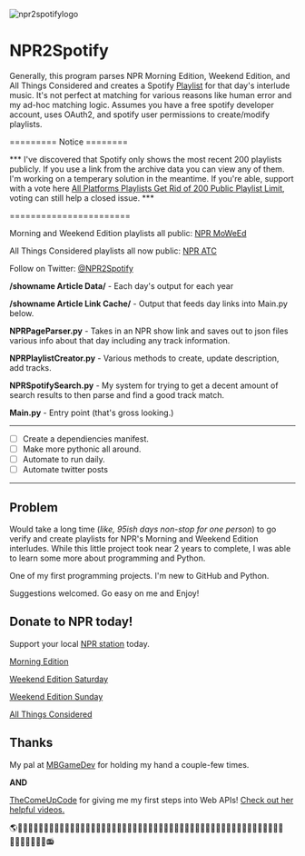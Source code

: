 ![npr2spotifylogo](https://github.com/Sockemboffer/NPR2Spotify/blob/master/Edition%20Logos/npr2spotify_github_header.png)
# NPR2Spotify
Generally, this program parses NPR Morning Edition, Weekend Edition, and All Things Considered and creates a Spotify [Playlist](https://open.spotify.com/user/1tnm7cyegqffdjtsz6mt1ozcl?si=oQepJ6nKTVmZ6rYdRaEDTQ/) for that day's interlude music. It's not perfect at matching for various reasons like human error and my ad-hoc matching logic. Assumes you have a free spotify developer account, uses OAuth2, and spotify user permissions to create/modify playlists.

========= Notice ========

*** I've discovered that Spotify only shows the most recent 200 playlists publicly. If you use a link from the archive data you can view any of them. I'm working on a temperary solution in the meantime. If you're able, support with a vote here [All Platforms Playlists Get Rid of 200 Public Playlist Limit](https://community.spotify.com/t5/Closed-Ideas/All-Platforms-Playlists-Get-Rid-of-200-Public-Playlist-Limit/idc-p/5209926#M221568), voting can still help a closed issue. ***

=======================

Morning and Weekend Edition playlists all public: [NPR MoWeEd](https://open.spotify.com/user/1tnm7cyegqffdjtsz6mt1ozcl?si=c8f7240012154a88)

All Things Considered playlists all now public: [NPR ATC](https://open.spotify.com/user/31eljfpkmh4v6xux7mu36s32cmzu?si=760639e4c5344320)

Follow on Twitter: [@NPR2Spotify](https://twitter.com/MoWeEd2Spotify)

**/showname Article Data/** - Each day's output for each year

**/showname Article Link Cache/** - Output that feeds day links into Main.py below.

**NPRPageParser.py** - Takes in an NPR show link and saves out to json files various info about that day including any track information.

**NPRPlaylistCreator.py** - Various methods to create, update description, add tracks.

**NPRSpotifySearch.py** - My system for trying to get a decent amount of search results to then parse and find a good track match.

**Main.py** - Entry point (that's gross looking.)

----------------------------------------------------------------------------------------------------
- [ ] Create a dependiencies manifest.
- [ ] Make more pythonic all around.
- [ ] Automate to run daily.
- [ ] Automate twitter posts
----------------------------------------------------------------------------------------------------

## Problem
Would take a long time (*like, 95ish days non-stop for one person*) to go verify and create playlists for NPR's Morning and Weekend Edition interludes. While this little project took near 2 years to complete, I was able to learn some more about programming and Python.

One of my first programming projects. I'm new to GitHub and Python.

Suggestions welcomed. Go easy on me and Enjoy!

## Donate to NPR today!
Support your local [NPR station](https://www.npr.org/donations/support) today.

[Morning Edition](https://www.npr.org/programs/morning-edition/)

[Weekend Edition Saturday](https://www.npr.org/programs/weekend-edition-saturday/)

[Weekend Edition Sunday](https://www.npr.org/programs/weekend-edition-sunday/)

[All Things Considered](https://www.npr.org/programs/all-things-considered/)
## Thanks
My pal at [MBGameDev](https://github.com/mbgamedev/) for holding my hand a couple-few times.

**AND**

[TheComeUpCode](https://github.com/TheComeUpCode/) for giving me my first steps into Web APIs! [Check out her helpful videos.](https://www.youtube.com/channel/UC-bFgwL_kFKLZA60AiB-CCQ/)

🌎👩🏽‍🤝‍👩🏿👨🏻‍🤝‍👨🏼👫🏻🧑🏻‍🤝‍🧑🏾👭🏼👫🏽👭👬🏿👬🏼🧑🏻‍🤝‍🧑🏿🧑‍🤝‍🧑👩🏾‍🤝‍👩🏼🧑🏿‍🤝‍🧑🏿👫👩🏻‍🤝‍👩🏿👬🧑🏽‍🤝‍🧑🏾👫🏿📻
